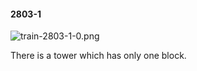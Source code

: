 #### 2803-1
![train-2803-1-0.png](https://github.com/lil-lab/nlvr/raw/master/nlvr/train/images/55/train-2803-1-0.png "train-2803-1-0.png")

There is a tower which has only one block.